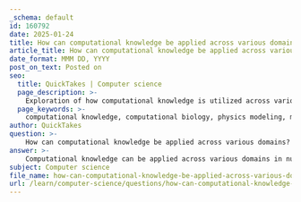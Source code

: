 ```yaml
---
_schema: default
id: 160792
date: 2025-01-24
title: How can computational knowledge be applied across various domains?
article_title: How can computational knowledge be applied across various domains?
date_format: MMM DD, YYYY
post_on_text: Posted on
seo:
  title: QuickTakes | Computer science
  page_description: >-
    Exploration of how computational knowledge is utilized across various domains including biology, physics, artificial intelligence, and more, emphasizing its impact on research, automation, and interdisciplinary collaboration.
  page_keywords: >-
    computational knowledge, computational biology, physics modeling, mathematical reasoning, interdisciplinary research, artificial intelligence, knowledge processing, bioinformatics, automation, innovation
author: QuickTakes
question: >-
    How can computational knowledge be applied across various domains?
answer: >-
    Computational knowledge can be applied across various domains in numerous impactful ways. Here are some key areas where it plays a significant role:\n\n1. **Computational Biology**: This field exemplifies the application of computational knowledge in understanding biological systems. By utilizing algorithms and computational models, researchers can simulate biological processes, analyze large datasets, and interpret experimental results. This has real-world applications in areas such as epidemiology, evolution, ecology, immunology, and neurology. For instance, bioinformatics leverages computational techniques to analyze genetic sequences, helping in disease research and drug development.\n\n2. **Physics and Mathematical Modeling**: The intersection of computer science and physics allows for the development of computational models that simulate complex physical systems. These models can be informed by physical principles, leading to more efficient algorithms. For example, numerical methods used in simulations often rely on mathematical constructs that align with physical laws, enabling researchers to explore scenarios that are impractical to test experimentally.\n\n3. **Automation of Mathematical Reasoning**: The potential for computers to automate mathematical reasoning has been a topic of interest for decades. This automation can enhance the efficiency of mathematical proofs and calculations, particularly in physics. Algorithms can handle complex proofs, allowing mathematicians and physicists to focus on higher-level problem-solving.\n\n4. **Interdisciplinary Research**: Computational knowledge fosters collaboration between fields such as computer science, physics, and biology. Insights from one discipline can inform advancements in another, leading to innovative solutions and methodologies. For example, advancements in computational models inspired by physical principles can lead to more efficient algorithms in computer science.\n\n5. **Artificial Intelligence and Knowledge Processing**: AI technologies are revolutionizing various sectors by automating processes and enhancing decision-making. In manufacturing, for instance, AI can analyze data to improve efficiency and safety, transforming traditional factories into AI-based operations. This shift not only optimizes production but also enables better resource management and predictive maintenance.\n\n6. **Philosophical Implications**: The relationship between computational methods and traditional reasoning raises philosophical questions about knowledge and understanding. As computers take on tasks traditionally associated with human reasoning, it challenges our perceptions of creativity and insight, particularly in fields like mathematics and physics.\n\nIn summary, computational knowledge serves as a foundational element across diverse domains, enhancing research, automating processes, and fostering interdisciplinary collaboration. Its applications are vast and continue to evolve, driving innovation and efficiency in various fields.
subject: Computer science
file_name: how-can-computational-knowledge-be-applied-across-various-domains.md
url: /learn/computer-science/questions/how-can-computational-knowledge-be-applied-across-various-domains
---
```


&nbsp;